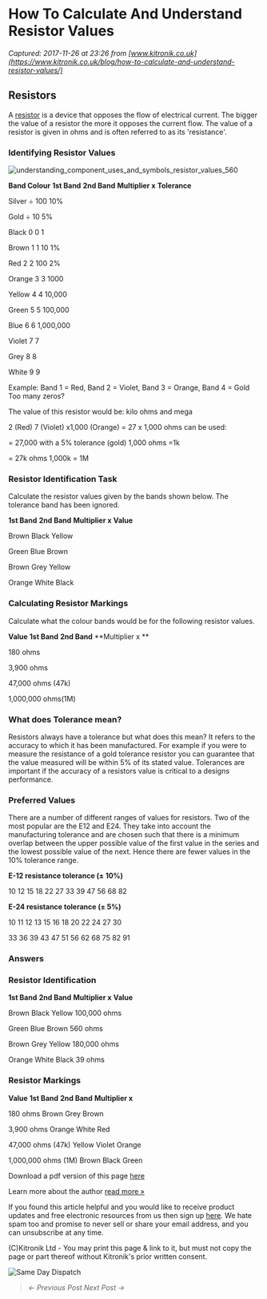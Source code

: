 # How To Calculate And Understand Resistor Values

_Captured: 2017-11-26 at 23:26 from [www.kitronik.co.uk](https://www.kitronik.co.uk/blog/how-to-calculate-and-understand-resistor-values/)_

## Resistors

A [resistor](https://www.kitronik.co.uk/components/resistors.html) is a device that opposes the flow of electrical current. The bigger the value of a resistor the more it opposes the current flow. The value of a resistor is given in ohms and is often referred to as its 'resistance'.

### Identifying Resistor Values

![understanding_component_uses_and_symbols_resistor_values_560](https://www.kitronik.co.uk/wp/wp-content/uploads/2014/01/understanding_component_uses_and_symbols_resistor_values_560.jpg)

**Band Colour**
**1st Band**
**2nd Band**
**Multiplier x**
**Tolerance**

Silver
÷ 100
10%

Gold
÷ 10
5%

Black
0
0
1

Brown
1
1
10
1%

Red
2
2
100
2%

Orange
3
3
1000

Yellow
4
4
10,000

Green
5
5
100,000

Blue
6
6
1,000,000

Violet
7
7

Grey
8
8

White
9
9

Example: Band 1 = Red, Band 2 = Violet, Band 3 = Orange, Band 4 = Gold
Too many zeros?

The value of this resistor would be:
kilo ohms and mega

2 (Red) 7 (Violet) x1,000 (Orange)
= 27 x 1,000
ohms can be used:

= 27,000 with a 5% tolerance (gold)
1,000 ohms =1k

= 27k ohms
1,000k = 1M

### Resistor Identification Task

Calculate the resistor values given by the bands shown below. The tolerance band has been ignored.

**1st Band**
**2nd Band**
**Multiplier x**
**Value**

Brown
Black
Yellow

Green
Blue
Brown

Brown
Grey
Yellow

Orange
White
Black

### Calculating Resistor Markings

Calculate what the colour bands would be for the following resistor values.

**Value**
**1st Band**
**2nd Band**
**Multiplier x **

180 ohms

3,900 ohms

47,000 ohms (47k)

1,000,000 ohms(1M)

### What does Tolerance mean?

Resistors always have a tolerance but what does this mean? It refers to the accuracy to which it has been manufactured. For example if you were to measure the resistance of a gold tolerance resistor you can guarantee that the value measured will be within 5% of its stated value. Tolerances are important if the accuracy of a resistors value is critical to a designs performance.

### Preferred Values

There are a number of different ranges of values for resistors. Two of the most popular are the E12 and E24. They take into account the manufacturing tolerance and are chosen such that there is a minimum overlap between the upper possible value of the first value in the series and the lowest possible value of the next. Hence there are fewer values in the 10% tolerance range.

**E-12 resistance tolerance (± 10%)**

10
12
15
18
22
27
33
39
47
56
68
82

**E-24 resistance tolerance (± 5%)**

10
11
12
13
15
16
18
20
22
24
27
30

33
36
39
43
47
51
56
62
68
75
82
91

### Answers

### Resistor Identification

**1st Band**
**2nd Band**
**Multiplier x**
**Value**

Brown
Black
Yellow
100,000 ohms

Green
Blue
Brown
560 ohms

Brown
Grey
Yellow
180,000 ohms

Orange
White
Black
39 ohms

###  Resistor Markings

**Value**
**1st Band**
**2nd Band**
**Multiplier x**

180 ohms
Brown
Grey
Brown

3,900 ohms
Orange
White
Red

47,000 ohms (47k)
Yellow
Violet
Orange

1,000,000 ohms (1M)
Brown
Black
Green

Download a pdf version of this page [here](https://www.kitronik.co.uk/pdf/How_to_Calculate_and_Understand_Resistor_Values.pdf)

Learn more about the author [read more »](https://www.kitronik.co.uk/about/geoff-hampson/)

If you found this article helpful and you would like to receive product updates and free electronic resources from us then sign up [here](http://eepurl.com/e6BGI). We hate spam too and promise to never sell or share your email address, and you can unsubscribe at any time.

(C)Kitronik Ltd - You may print this page & link to it, but must not copy the page or part thereof without Kitronik's prior written consent.

![Same Day Dispatch](https://www.kitronik.co.uk/img/banners/same_day_dispatch.png)

> _<- Previous Post Next Post ->_
